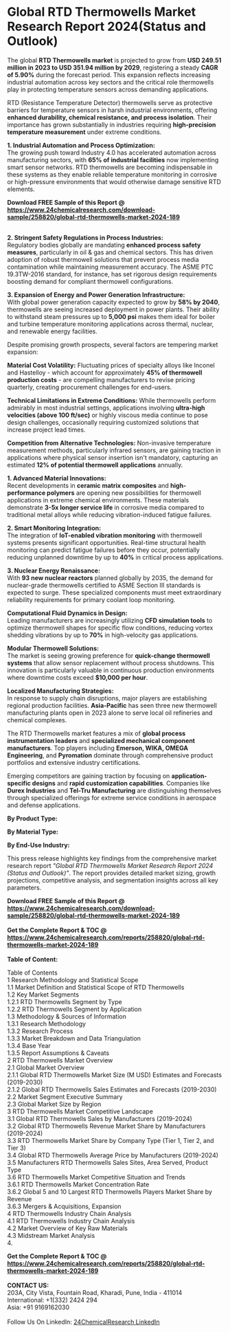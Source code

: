 <h1>Global RTD Thermowells Market Research Report 2024(Status and Outlook)</h1><p>The global <strong>RTD Thermowells market</strong> is projected to grow from <strong>USD 249.51 million in 2023 to USD 351.94 million by 2029</strong>, registering a steady <strong>CAGR of 5.90%</strong> during the forecast period. This expansion reflects increasing industrial automation across key sectors and the critical role thermowells play in protecting temperature sensors across demanding applications.</p><p>RTD (Resistance Temperature Detector) thermowells serve as protective barriers for temperature sensors in harsh industrial environments, offering <strong>enhanced durability, chemical resistance, and process isolation</strong>. Their importance has grown substantially in industries requiring <strong>high-precision temperature measurement</strong> under extreme conditions.</p><p><strong>1. Industrial Automation and Process Optimization:</strong><br>
The growing push toward Industry 4.0 has accelerated automation across manufacturing sectors, with <strong>65% of industrial facilities</strong> now implementing smart sensor networks. RTD thermowells are becoming indispensable in these systems as they enable reliable temperature monitoring in corrosive or high-pressure environments that would otherwise damage sensitive RTD elements.</p><div><b>Download FREE Sample of this Report @ 
            <a href="https://www.24chemicalresearch.com/download-sample/258820/global-rtd-thermowells-market-2024-189">
            https://www.24chemicalresearch.com/download-sample/258820/global-rtd-thermowells-market-2024-189</a></b></div><br><p><strong>2. Stringent Safety Regulations in Process Industries:</strong><br>
Regulatory bodies globally are mandating <strong>enhanced process safety measures</strong>, particularly in oil &amp; gas and chemical sectors. This has driven adoption of robust thermowell solutions that prevent process media contamination while maintaining measurement accuracy. The ASME PTC 19.3TW-2016 standard, for instance, has set rigorous design requirements boosting demand for compliant thermowell configurations.</p><p><strong>3. Expansion of Energy and Power Generation Infrastructure:</strong><br>
With global power generation capacity expected to grow by <strong>58% by 2040</strong>, thermowells are seeing increased deployment in power plants. Their ability to withstand steam pressures up to <strong>5,000 psi</strong> makes them ideal for boiler and turbine temperature monitoring applications across thermal, nuclear, and renewable energy facilities.</p><p>Despite promising growth prospects, several factors are tempering market expansion:</p><p><strong>Material Cost Volatility:</strong> Fluctuating prices of specialty alloys like Inconel and Hastelloy - which account for approximately <strong>45% of thermowell production costs</strong> - are compelling manufacturers to revise pricing quarterly, creating procurement challenges for end-users.</p><p><strong>Technical Limitations in Extreme Conditions:</strong> While thermowells perform admirably in most industrial settings, applications involving <strong>ultra-high velocities (above 100 ft/sec)</strong> or highly viscous media continue to pose design challenges, occasionally requiring customized solutions that increase project lead times.</p><p><strong>Competition from Alternative Technologies:</strong> Non-invasive temperature measurement methods, particularly infrared sensors, are gaining traction in applications where physical sensor insertion isn't mandatory, capturing an estimated <strong>12% of potential thermowell applications</strong> annually.</p><p><strong>1. Advanced Material Innovations:</strong><br>
Recent developments in <strong>ceramic matrix composites</strong> and <strong>high-performance polymers</strong> are opening new possibilities for thermowell applications in extreme chemical environments. These materials demonstrate <strong>3-5x longer service life</strong> in corrosive media compared to traditional metal alloys while reducing vibration-induced fatigue failures.</p><p><strong>2. Smart Monitoring Integration:</strong><br>
The integration of <strong>IoT-enabled vibration monitoring</strong> with thermowell systems presents significant opportunities. Real-time structural health monitoring can predict fatigue failures before they occur, potentially reducing unplanned downtime by up to <strong>40%</strong> in critical process applications.</p><p><strong>3. Nuclear Energy Renaissance:</strong><br>
With <strong>93 new nuclear reactors</strong> planned globally by 2035, the demand for nuclear-grade thermowells certified to ASME Section III standards is expected to surge. These specialized components must meet extraordinary reliability requirements for primary coolant loop monitoring.</p><p><strong>Computational Fluid Dynamics in Design:</strong><br>
	Leading manufacturers are increasingly utilizing <strong>CFD simulation tools</strong> to optimize thermowell shapes for specific flow conditions, reducing vortex shedding vibrations by up to <strong>70%</strong> in high-velocity gas applications.</p><p><strong>Modular Thermowell Solutions:</strong><br>
	The market is seeing growing preference for <strong>quick-change thermowell systems</strong> that allow sensor replacement without process shutdowns. This innovation is particularly valuable in continuous production environments where downtime costs exceed <strong>$10,000 per hour</strong>.</p><p><strong>Localized Manufacturing Strategies:</strong><br>
	In response to supply chain disruptions, major players are establishing regional production facilities. <strong>Asia-Pacific</strong> has seen three new thermowell manufacturing plants open in 2023 alone to serve local oil refineries and chemical complexes.</p><p>The RTD Thermowells market features a mix of <strong>global process instrumentation leaders</strong> and <strong>specialized mechanical component manufacturers</strong>. Top players including <strong>Emerson, WIKA, OMEGA Engineering</strong>, and <strong>Pyromation</strong> dominate through comprehensive product portfolios and extensive industry certifications.</p><p>Emerging competitors are gaining traction by focusing on <strong>application-specific designs</strong> and <strong>rapid customization capabilities</strong>. Companies like <strong>Durex Industries</strong> and <strong>Tel-Tru Manufacturing</strong> are distinguishing themselves through specialized offerings for extreme service conditions in aerospace and defense applications.</p><p><strong>By Product Type:</strong></p><p><strong>By Material Type:</strong></p><p><strong>By End-Use Industry:</strong></p><p>This press release highlights key findings from the comprehensive market research report <em>"Global RTD Thermowells Market Research Report 2024 (Status and Outlook)"</em>. The report provides detailed market sizing, growth projections, competitive analysis, and segmentation insights across all key parameters.</p><div><b>Download FREE Sample of this Report @ 
            <a href="https://www.24chemicalresearch.com/download-sample/258820/global-rtd-thermowells-market-2024-189">
            https://www.24chemicalresearch.com/download-sample/258820/global-rtd-thermowells-market-2024-189</a></b></div><br><div><b>Get the Complete Report & TOC @ 
            <a href="https://www.24chemicalresearch.com/reports/258820/global-rtd-thermowells-market-2024-189">
            https://www.24chemicalresearch.com/reports/258820/global-rtd-thermowells-market-2024-189</a></b></div><br>
            <b>Table of Content:</b><p>Table of Contents<br />
1 Research Methodology and Statistical Scope<br />
1.1 Market Definition and Statistical Scope of RTD Thermowells<br />
1.2 Key Market Segments<br />
1.2.1 RTD Thermowells Segment by Type<br />
1.2.2 RTD Thermowells Segment by Application<br />
1.3 Methodology & Sources of Information<br />
1.3.1 Research Methodology<br />
1.3.2 Research Process<br />
1.3.3 Market Breakdown and Data Triangulation<br />
1.3.4 Base Year<br />
1.3.5 Report Assumptions & Caveats<br />
2 RTD Thermowells Market Overview<br />
2.1 Global Market Overview<br />
2.1.1 Global RTD Thermowells Market Size (M USD) Estimates and Forecasts (2019-2030)<br />
2.1.2 Global RTD Thermowells Sales Estimates and Forecasts (2019-2030)<br />
2.2 Market Segment Executive Summary<br />
2.3 Global Market Size by Region<br />
3 RTD Thermowells Market Competitive Landscape<br />
3.1 Global RTD Thermowells Sales by Manufacturers (2019-2024)<br />
3.2 Global RTD Thermowells Revenue Market Share by Manufacturers (2019-2024)<br />
3.3 RTD Thermowells Market Share by Company Type (Tier 1, Tier 2, and Tier 3)<br />
3.4 Global RTD Thermowells Average Price by Manufacturers (2019-2024)<br />
3.5 Manufacturers RTD Thermowells Sales Sites, Area Served, Product Type<br />
3.6 RTD Thermowells Market Competitive Situation and Trends<br />
3.6.1 RTD Thermowells Market Concentration Rate<br />
3.6.2 Global 5 and 10 Largest RTD Thermowells Players Market Share by Revenue<br />
3.6.3 Mergers & Acquisitions, Expansion<br />
4 RTD Thermowells Industry Chain Analysis<br />
4.1 RTD Thermowells Industry Chain Analysis<br />
4.2 Market Overview of Key Raw Materials<br />
4.3 Midstream Market Analysis<br />
4.</p><div><b>Get the Complete Report & TOC @ 
            <a href="https://www.24chemicalresearch.com/reports/258820/global-rtd-thermowells-market-2024-189">
            https://www.24chemicalresearch.com/reports/258820/global-rtd-thermowells-market-2024-189</a></b></div><br><b>CONTACT US:</b><br>
            203A, City Vista, Fountain Road, Kharadi, Pune, India - 411014<br>
            International: +1(332) 2424 294<br>
            Asia: +91 9169162030 <br><br>
            Follow Us On LinkedIn: <a href="https://www.linkedin.com/company/24chemicalresearch/">24ChemicalResearch LinkedIn</a>